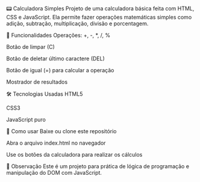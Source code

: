 📟 Calculadora Simples
Projeto de uma calculadora básica feita com HTML, CSS e JavaScript.
Ela permite fazer operações matemáticas simples como adição, subtração, multiplicação, divisão e porcentagem.

🚀 Funcionalidades
Operações: +, -, *, /, %

Botão de limpar (C)

Botão de deletar último caractere (DEL)

Botão de igual (=) para calcular a operação

Mostrador de resultados

🛠️ Tecnologias Usadas
HTML5

CSS3

JavaScript puro

📁 Como usar
Baixe ou clone este repositório

Abra o arquivo index.html no navegador

Use os botões da calculadora para realizar os cálculos

📌 Observação
Este é um projeto para prática de lógica de programação e manipulação do DOM com JavaScript.
